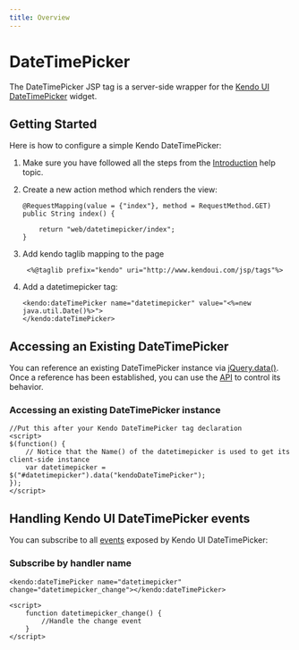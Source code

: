 ```yaml
---
title: Overview
---
```


# DateTimePicker

The DateTimePicker JSP tag is a server-side wrapper for the [Kendo UI DateTimePicker](/api/web/datetimepicker) widget.

## Getting Started

Here is how to configure a simple Kendo DateTimePicker:

1.  Make sure you have followed all the steps from the [Introduction](/using-kendo-with/jsp/introduction) help topic.

2.  Create a new action method which renders the view:

        @RequestMapping(value = {"index"}, method = RequestMethod.GET)
        public String index() {

            return "web/datetimepicker/index";
        }

3. Add kendo taglib mapping to the page

        <%@taglib prefix="kendo" uri="http://www.kendoui.com/jsp/tags"%>

4.  Add a datetimepicker tag:

        <kendo:dateTimePicker name="datetimepicker" value="<%=new java.util.Date()%>">
        </kendo:dateTimePicker>

## Accessing an Existing DateTimePicker

You can reference an existing DateTimePicker instance via [jQuery.data()](http://api.jquery.com/jQuery.data/).
Once a reference has been established, you can use the [API](/api/web/datetimepicker#methods) to control its behavior.

### Accessing an existing DateTimePicker instance

    //Put this after your Kendo DateTimePicker tag declaration
    <script>
    $(function() {
        // Notice that the Name() of the datetimepicker is used to get its client-side instance
        var datetimepicker = $("#datetimepicker").data("kendoDateTimePicker");
    });
    </script>

## Handling Kendo UI DateTimePicker events

You can subscribe to all [events](/api/web/datetimepicker#events) exposed by Kendo UI DateTimePicker:

### Subscribe by handler name

    <kendo:dateTimePicker name="datetimepicker" change="datetimepicker_change"></kendo:dateTimePicker>

    <script>
        function datetimepicker_change() {
            //Handle the change event
        }
    </script>
